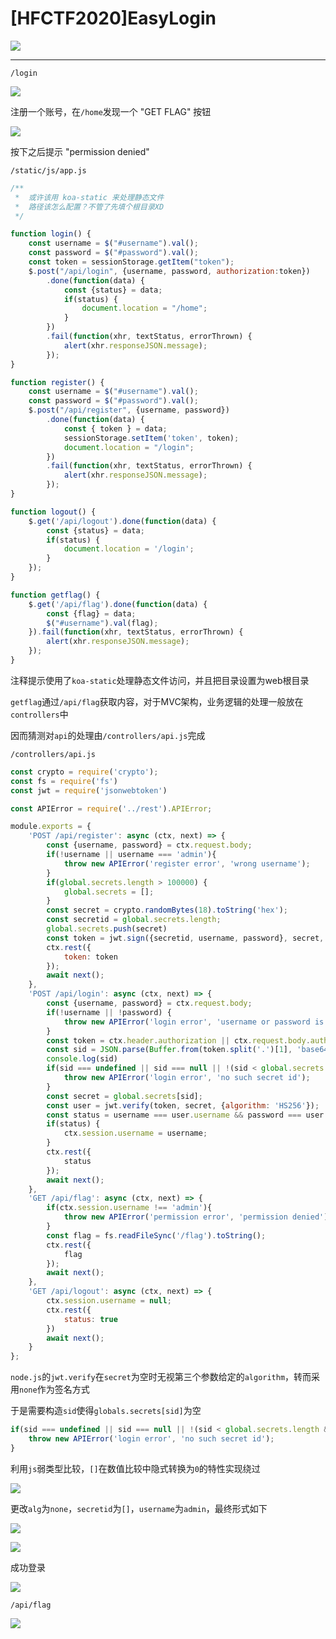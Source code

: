 # [HFCTF2020]EasyLogin
![](<./img/Pasted image 20230112122607.png>)

---

```
/login
```

![](<./img/Pasted image 20230112122641.png>)

注册一个账号，在`/home`发现一个 "GET FLAG" 按钮

![](<./img/Pasted image 20230112124628.png>)

按下之后提示 "permission denied"

```
/static/js/app.js
```

```js
/**
 *  或许该用 koa-static 来处理静态文件
 *  路径该怎么配置？不管了先填个根目录XD
 */

function login() {
    const username = $("#username").val();
    const password = $("#password").val();
    const token = sessionStorage.getItem("token");
    $.post("/api/login", {username, password, authorization:token})
        .done(function(data) {
            const {status} = data;
            if(status) {
                document.location = "/home";
            }
        })
        .fail(function(xhr, textStatus, errorThrown) {
            alert(xhr.responseJSON.message);
        });
}

function register() {
    const username = $("#username").val();
    const password = $("#password").val();
    $.post("/api/register", {username, password})
        .done(function(data) {
            const { token } = data;
            sessionStorage.setItem('token', token);
            document.location = "/login";
        })
        .fail(function(xhr, textStatus, errorThrown) {
            alert(xhr.responseJSON.message);
        });
}

function logout() {
    $.get('/api/logout').done(function(data) {
        const {status} = data;
        if(status) {
            document.location = '/login';
        }
    });
}

function getflag() {
    $.get('/api/flag').done(function(data) {
        const {flag} = data;
        $("#username").val(flag);
    }).fail(function(xhr, textStatus, errorThrown) {
        alert(xhr.responseJSON.message);
    });
}
```

注释提示使用了`koa-static`处理静态文件访问，并且把目录设置为web根目录

`getflag`通过`/api/flag`获取内容，对于MVC架构，业务逻辑的处理一般放在`controllers`中

因而猜测对`api`的处理由`/controllers/api.js`完成

```
/controllers/api.js
```

```js
const crypto = require('crypto');
const fs = require('fs')
const jwt = require('jsonwebtoken')

const APIError = require('../rest').APIError;

module.exports = {
    'POST /api/register': async (ctx, next) => {
        const {username, password} = ctx.request.body;
        if(!username || username === 'admin'){
            throw new APIError('register error', 'wrong username');
        }
        if(global.secrets.length > 100000) {
            global.secrets = [];
        }
        const secret = crypto.randomBytes(18).toString('hex');
        const secretid = global.secrets.length;
        global.secrets.push(secret)
        const token = jwt.sign({secretid, username, password}, secret, {algorithm: 'HS256'});
        ctx.rest({
            token: token
        });
        await next();
    },
    'POST /api/login': async (ctx, next) => {
        const {username, password} = ctx.request.body;
        if(!username || !password) {
            throw new APIError('login error', 'username or password is necessary');
        }
        const token = ctx.header.authorization || ctx.request.body.authorization || ctx.request.query.authorization;
        const sid = JSON.parse(Buffer.from(token.split('.')[1], 'base64').toString()).secretid;
        console.log(sid)
        if(sid === undefined || sid === null || !(sid < global.secrets.length && sid >= 0)) {
            throw new APIError('login error', 'no such secret id');
        }
        const secret = global.secrets[sid];
        const user = jwt.verify(token, secret, {algorithm: 'HS256'});
        const status = username === user.username && password === user.password;
        if(status) {
            ctx.session.username = username;
        }
        ctx.rest({
            status
        });
        await next();
    },
    'GET /api/flag': async (ctx, next) => {
        if(ctx.session.username !== 'admin'){
            throw new APIError('permission error', 'permission denied');
        }
        const flag = fs.readFileSync('/flag').toString();
        ctx.rest({
            flag
        });
        await next();
    },
    'GET /api/logout': async (ctx, next) => {
        ctx.session.username = null;
        ctx.rest({
            status: true
        })
        await next();
    }
};
```

`node.js`的`jwt.verify`在`secret`为空时无视第三个参数给定的`algorithm`，转而采用`none`作为签名方式

于是需要构造`sid`使得`globals.secrets[sid]`为空

```js
if(sid === undefined || sid === null || !(sid < global.secrets.length && sid >= 0)) {
    throw new APIError('login error', 'no such secret id');
}
```

利用`js`弱类型比较，`[]`在数值比较中隐式转换为`0`的特性实现绕过

![](<./img/Pasted image 20230112143336.png>)

更改`alg`为`none`，`secretid`为`[]`，`username`为`admin`，最终形式如下

![](<./img/Pasted image 20230112143545.png>)

![](<./img/Pasted image 20230112143624.png>)

成功登录

![](<./img/Pasted image 20230112143648.png>)

```
/api/flag
```

![](<./img/Pasted image 20230112143941.png>)
